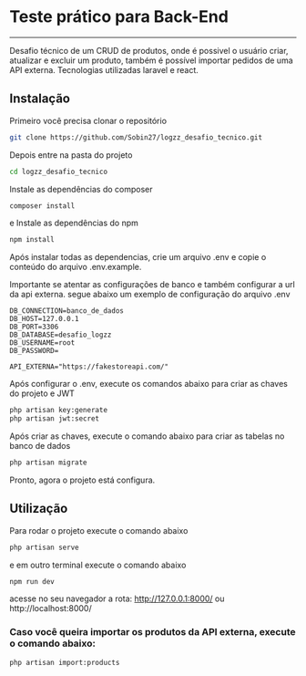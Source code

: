 # Teste prático para Back-End 
***
Desafio técnico de um CRUD de produtos, onde é possivel o usuário criar, atualizar
e excluir um produto, também é possível importar pedidos de uma API externa. Tecnologias utilizadas
laravel e react.


## Instalação
Primeiro você precisa clonar o repositório
```bash
git clone https://github.com/Sobin27/logzz_desafio_tecnico.git
```
Depois entre na pasta do projeto
```bash
cd logzz_desafio_tecnico
```
Instale as dependências do composer
```bash
composer install
```
e Instale as dependências do npm
```bash
npm install
```
Após instalar todas as dependencias, crie um arquivo .env e copie o conteúdo do arquivo .env.example.

Importante se atentar as configurações de banco e também configurar a url da api externa.
segue abaixo um exemplo de configuração do arquivo .env
```
DB_CONNECTION=banco_de_dados
DB_HOST=127.0.0.1
DB_PORT=3306
DB_DATABASE=desafio_logzz
DB_USERNAME=root
DB_PASSWORD=

API_EXTERNA="https://fakestoreapi.com/"
```
Após configurar o .env, execute os comandos abaixo para criar as chaves do projeto e JWT
```bash
php artisan key:generate
php artisan jwt:secret
```
Após criar as chaves, execute o comando abaixo para criar as tabelas no banco de dados
```bash
php artisan migrate
```
Pronto, agora o projeto está configura.

## Utilização
Para rodar o projeto execute o comando abaixo
```bash
php artisan serve
```
e em outro terminal execute o comando abaixo
```bash
npm run dev
```
acesse no seu navegador a rota: http://127.0.0.1:8000/ ou http://localhost:8000/

### Caso você queira importar os produtos da API externa, execute o comando abaixo:
```bash
php artisan import:products
```
